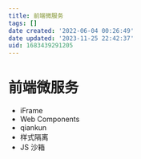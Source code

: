 ```yaml
---
title: 前端微服务
tags: []
date created: '2022-06-04 00:26:49'
date updated: '2023-11-25 22:42:37'
uid: 1683439291205
---
```


# 前端微服务

- iFrame
- Web Components
- qiankun
- 样式隔离
- JS 沙箱
